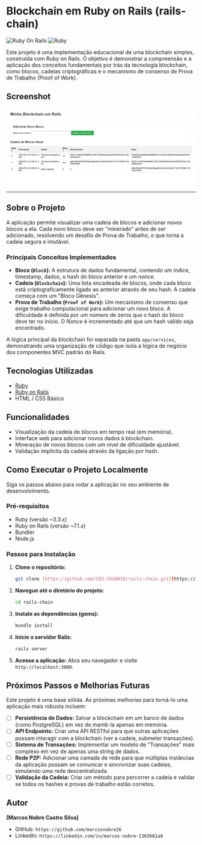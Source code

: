 # Blockchain em Ruby on Rails (rails-chain)

![Ruby On Rails](https://img.shields.io/badge/Ruby_on_Rails-CC0000?style=for-the-badge&logo=ruby-on-rails&logoColor=white)
![Ruby](https://img.shields.io/badge/Ruby-CC342D?style=for-the-badge&logo=ruby&logoColor=white)

Este projeto é uma implementação educacional de uma blockchain simples, construída com Ruby on Rails. O objetivo é demonstrar a compreensão e a aplicação dos conceitos fundamentais por trás da tecnologia blockchain, como blocos, cadeias criptográficas e o mecanismo de consenso de Prova de Trabalho (Proof of Work).

## Screenshot

**![alt text](public/image.png)**

---

## Sobre o Projeto

A aplicação permite visualizar uma cadeia de blocos e adicionar novos blocos a ela. Cada novo bloco deve ser "minerado" antes de ser adicionado, resolvendo um desafio de Prova de Trabalho, o que torna a cadeia segura e imutável.

### Principais Conceitos Implementados

* **Bloco (`Block`):** A estrutura de dados fundamental, contendo um índice, timestamp, dados, o hash do bloco anterior e um *nonce*.
* **Cadeia (`Blockchain`):** Uma lista encadeada de blocos, onde cada bloco está criptograficamente ligado ao anterior através de seu hash. A cadeia começa com um "Bloco Gênesis".
* **Prova de Trabalho (`Proof of Work`):** Um mecanismo de consenso que exige trabalho computacional para adicionar um novo bloco. A dificuldade é definida por um número de zeros que o hash do bloco deve ter no início. O *Nonce* é incrementado até que um hash válido seja encontrado.

A lógica principal da blockchain foi separada na pasta `app/services`, demonstrando uma organização de código que isola a lógica de negócio dos componentes MVC padrão do Rails.

## Tecnologias Utilizadas

* [Ruby](https://www.ruby-lang.org/)
* [Ruby on Rails](https://rubyonrails.org/)
* HTML / CSS Básico

## Funcionalidades

* Visualização da cadeia de blocos em tempo real (em memória).
* Interface web para adicionar novos dados à blockchain.
* Mineração de novos blocos com um nível de dificuldade ajustável.
* Validação implícita da cadeia através da ligação por hash.

## Como Executar o Projeto Localmente

Siga os passos abaixo para rodar a aplicação no seu ambiente de desenvolvimento.

### Pré-requisitos

* Ruby (versão ~3.3.x)
* Ruby on Rails (versão ~7.1.x)
* Bundler
* Node.js

### Passos para Instalação

1.  **Clone o repositório:**
    ```bash
    git clone [https://github.com/SEU-USUARIO/rails-chain.git](https://github.com/SEU-USUARIO/rails-chain.git)
    ```

2.  **Navegue até o diretório do projeto:**
    ```bash
    cd rails-chain
    ```

3.  **Instale as dependências (gems):**
    ```bash
    bundle install
    ```

4.  **Inicie o servidor Rails:**
    ```bash
    rails server
    ```

5.  **Acesse a aplicação:**
    Abra seu navegador e visite `http://localhost:3000`.

## Próximos Passos e Melhorias Futuras

Este projeto é uma base sólida. As próximas melhorias para torná-lo uma aplicação mais robusta incluem:

-   [ ] **Persistência de Dados:** Salvar a blockchain em um banco de dados (como PostgreSQL) em vez de mantê-la apenas em memória.
-   [ ] **API Endpoints:** Criar uma API RESTful para que outras aplicações possam interagir com a blockchain (ver a cadeia, submeter transações).
-   [ ] **Sistema de Transações:** Implementar um modelo de "Transações" mais complexo em vez de apenas uma string de dados.
-   [ ] **Rede P2P:** Adicionar uma camada de rede para que múltiplas instâncias da aplicação possam se comunicar e sincronizar suas cadeias, simulando uma rede descentralizada.
-   [ ] **Validação da Cadeia:** Criar um método para percorrer a cadeia e validar se todos os hashes e provas de trabalho estão corretos.

## Autor

**[Marcos Nobre Castro Silva]**

* GitHub: `https://github.com/marcosnobre26`
* LinkedIn: `https://linkedin.com/in/marcos-nobre-1363661a8`
